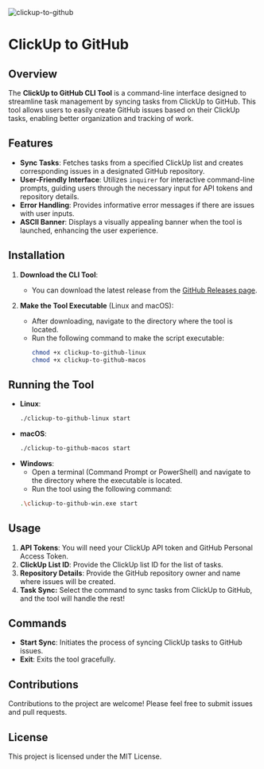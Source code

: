 
![clickup-to-github](https://github.com/user-attachments/assets/71c0184c-e356-4f1e-a6ca-d86d8776db7f)

# ClickUp to GitHub

## Overview

The **ClickUp to GitHub CLI Tool** is a command-line interface designed to streamline task management by syncing tasks from ClickUp to GitHub. This tool allows users to easily create GitHub issues based on their ClickUp tasks, enabling better organization and tracking of work.

## Features

- **Sync Tasks**: Fetches tasks from a specified ClickUp list and creates corresponding issues in a designated GitHub repository.
- **User-Friendly Interface**: Utilizes `inquirer` for interactive command-line prompts, guiding users through the necessary input for API tokens and repository details.
- **Error Handling**: Provides informative error messages if there are issues with user inputs.
- **ASCII Banner**: Displays a visually appealing banner when the tool is launched, enhancing the user experience.

## Installation

1. **Download the CLI Tool**:

   - You can download the latest release from the [GitHub Releases page](https://github.com/evidence-codes/clickup-to-github/releases).

2. **Make the Tool Executable** (Linux and macOS):
   - After downloading, navigate to the directory where the tool is located.
   - Run the following command to make the script executable:
     ```bash
     chmod +x clickup-to-github-linux
     chmod +x clickup-to-github-macos
     ```

## Running the Tool

- **Linux**:
  ```bash
  ./clickup-to-github-linux start
  ```
- **macOS**:
  ```bash
  ./clickup-to-github-macos start
  ```
- **Windows**:
  - Open a terminal (Command Prompt or PowerShell) and navigate to the directory where the executable is located.
  - Run the tool using the following command:
  ```bash
  .\clickup-to-github-win.exe start
  ```

## Usage

1. **API Tokens**: You will need your ClickUp API token and GitHub Personal Access Token.
2. **ClickUp List ID**: Provide the ClickUp list ID for the list of tasks.
3. **Repository Details**: Provide the GitHub repository owner and name where issues will be created.
4. **Task Sync:** Select the command to sync tasks from ClickUp to GitHub, and the tool will handle the rest!

## Commands

- **Start Sync**: Initiates the process of syncing ClickUp tasks to GitHub issues.
- **Exit**: Exits the tool gracefully.

## Contributions

Contributions to the project are welcome! Please feel free to submit issues and pull requests.

## License

This project is licensed under the MIT License.

